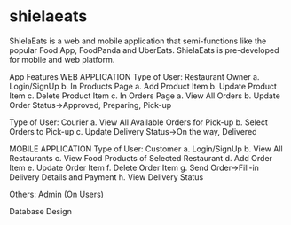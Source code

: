 # shielaeats


ShielaEats is a web and mobile application that semi-functions like the popular Food App, FoodPanda and UberEats. ShielaEats is pre-developed for mobile and web platform. 

 

App Features
WEB APPLICATION
Type of User: Restaurant Owner
a.	Login/SignUp
b.	In Products Page
a.	Add Product Item
b.	Update Product Item
c.	Delete Product Item
c.	In Orders Page
a.	View All Orders
b.	Update Order Status->Approved, Preparing, Pick-up

Type of User: Courier
a.	View All Available Orders for Pick-up
b.	Select Orders to Pick-up
c.	Update Delivery Status->On the way, Delivered


MOBILE APPLICATION
Type of User: Customer
a.	Login/SignUp
b.	View All Restaurants
c.	View Food Products of Selected Restaurant
d.	Add Order Item
e.	Update Order Item
f.	Delete Order Item
g.	Send Order->Fill-in Delivery Details and Payment
h.	View Delivery Status

Others: Admin (On Users)

Database Design
 


